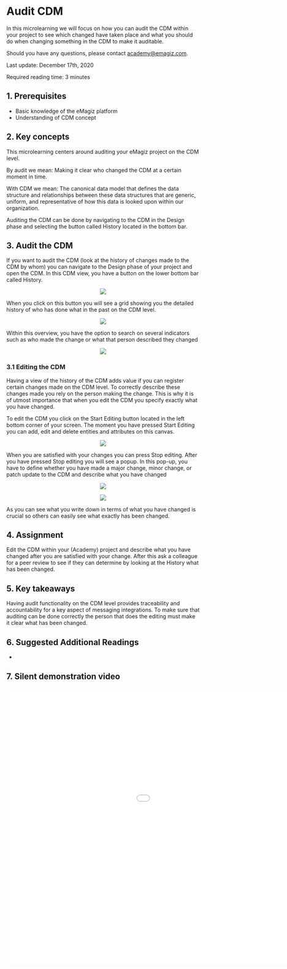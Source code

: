 # Audit CDM

In this microlearning we will focus on how you can audit the CDM within your project to see which changed have taken place and what you should do when changing something in the CDM to make it auditable.

Should you have any questions, please contact academy@emagiz.com.

Last update: December 17th, 2020

Required reading time: 3 minutes

## 1. Prerequisites
- Basic knowledge of the eMagiz platform
- Understanding of CDM concept

## 2. Key concepts
This microlearning centers around auditing your eMagiz project on the CDM level.

By audit we mean: Making it clear who changed the CDM at a certain moment in time.

With CDM we mean: The canonical data model that defines the data structure and relationships between these data structures that are generic, uniform, and representative of how this data is looked upon within our organization.

Auditing the CDM can be done by navigating to the CDM in the Design phase and selecting the button called History located in the bottom bar.

## 3. Audit the CDM

If you want to audit the CDM (look at the history of changes made to the CDM by whom) you can navigate to the Design phase of your project and open the CDM. 
In this CDM view, you have a button on the lower bottom bar called History.

<p align="center"><img src="../../img/microlearning/ml-audit-cdm--accessing-history-overview.png"></p>

When you click on this button you will see a grid showing you the detailed history of who has done what in the past on the CDM level.

<p align="center"><img src="../../img/microlearning/ml-audit-cdm--showing-history-overview.png"></p>

Within this overview, you have the option to search on several indicators such as who made the change or what that person described they changed 

<p align="center"><img src="../../img/microlearning/ml-audit-cdm--search-history-overview.png"></p>

### 3.1 Editing the CDM

Having a view of the history of the CDM adds value if you can register certain changes made on the CDM level. 
To correctly describe these changes made you rely on the person making the change. This is why it is of utmost importance that when you edit the CDM
you specify exactly what you have changed.

To edit the CDM you click on the Start Editing button located in the left bottom corner of your screen. 
The moment you have pressed Start Editing you can add, edit and delete entities and attributes on this canvas.

<p align="center"><img src="../../img/microlearning/ml-audit-cdm--edit-mode-cdm.png"></p>

When you are satisfied with your changes you can press Stop editing. After you have pressed Stop editing you will see a popup.
In this pop-up, you have to define whether you have made a major change, minor change, or patch update to the CDM and describe what you have changed

<p align="center"><img src="../../img/microlearning/ml-audit-cdm--new-version-popup.png"></p>

<p align="center"><img src="../../img/microlearning/ml-audit-cdm--new-version-popup-filled-in.png"></p>

As you can see what you write down in terms of what you have changed is crucial so others can easily see what exactly has been changed.

## 4. Assignment

Edit the CDM within your (Academy) project and describe what you have changed after you are satisfied with your change. 
After this ask a colleague for a peer review to see if they can determine by looking at the History what has been changed.

## 5. Key takeaways

Having audit functionality on the CDM level provides traceability and accountability for a key aspect of messaging integrations.
To make sure that auditing can be done correctly the person that does the editing must make it clear what has been changed.

## 6. Suggested Additional Readings

-

## 7. Silent demonstration video

<iframe width="1280" height="720" src="../../vid/microlearning/microlearning-audit-cdm.mp4" frameborder="0" allow="accelerometer; autoplay; clipboard-write; encrypted-media; gyroscope; picture-in-picture" allowfullscreen></iframe>